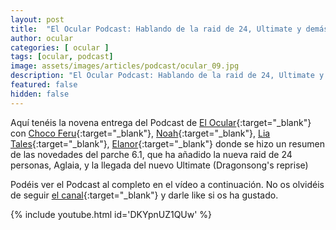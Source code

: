 ```yaml
---
layout: post
title:  "El Ocular Podcast: Hablando de la raid de 24, Ultimate y demás!"
author: ocular
categories: [ ocular ]
tags: [ocular, podcast]
image: assets/images/articles/podcast/ocular_09.jpg
description: "El Ocular Podcast: Hablando de la raid de 24, Ultimate y demás!"
featured: false
hidden: false
---
```


Aquí tenéis la novena entrega del Podcast de [El Ocular](https://twitter.com/OcularEl){:target="_blank"} con [Choco Feru](https://twitter.com/ChocoFeru){:target="_blank"}, [Noah](https://twitter.com/Habeces4){:target="_blank"}, [Lia Tales](https://twitter.com/LiaTales_ffxiv){:target="_blank"}, [Elanor](https://twitter.com/trencapins){:target="_blank"} donde se hizo un resumen de las novedades del parche 6.1, que ha añadido la nueva raid de 24 personas, Aglaia, y la llegada del nuevo Ultimate (Dragonsong's reprise)

Podéis ver el Podcast al completo en el vídeo a continuación. No os olvidéis de seguir [el canal](https://www.youtube.com/channel/UC0Ncgc0JH3CtDMraAIrlGkQ){:target="_blank"} y darle like si os ha gustado.

{% include youtube.html id='DKYpnUZ1QUw' %}
